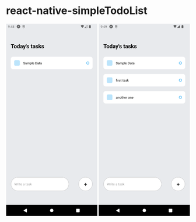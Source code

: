 # react-native-simpleTodoList

<div>
    <img src="./screenshots/1.png" alt="image deleted" width=250 />
    <img src="./screenshots/2.png" alt="image deleted" width=250 />
</div>
